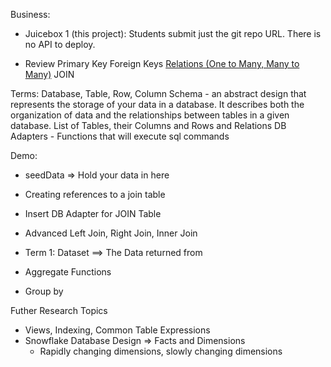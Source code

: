 Business: 
- Juicebox 1 (this project): Students submit just the git repo URL. There is no API to deploy.

- Review 
Primary Key
Foreign Keys
[Relations (One to Many, Many to Many)](https://www.sqlshack.com/learn-sql-types-of-relations/)
JOIN 

Terms: 
Database, Table, Row, Column 
Schema - an abstract design that represents the storage of your data in a database. It describes both the organization of data and the relationships between tables in a given database. 
List of  Tables, their Columns and Rows and Relations
DB Adapters - Functions that will execute sql commands 

Demo: 
- seedData => Hold your data in here 
- Creating references to a join table 
- Insert DB Adapter for JOIN Table 

- Advanced 
Left Join, Right Join, Inner Join 
- Term 1: Dataset ==> The Data returned from 
- Aggregate Functions 
- Group by


Futher Research Topics 
- Views, Indexing, Common Table Expressions
- Snowflake Database Design => Facts and Dimensions 
    - Rapidly changing dimensions, slowly changing dimensions